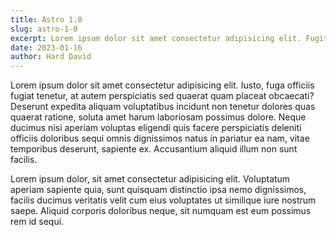 ```yaml
---
title: Astro 1.0
slug: astro-1-0
excerpt: Lorem ipsum dolor sit amet consectetur adipisicing elit. Fugit laboriosam blanditiis praesentium perferendis laborum eveniet magni illo eos rerum minima?
date: 2023-01-16
author: Hard David
---
```


Lorem ipsum dolor sit amet consectetur adipisicing elit. Iusto, fuga officiis fugiat tenetur, at autem perspiciatis sed quaerat quam placeat obcaecati? Deserunt expedita aliquam voluptatibus incidunt non tenetur dolores quas quaerat ratione, soluta amet harum laboriosam possimus dolore. Neque ducimus nisi aperiam voluptas eligendi quis facere perspiciatis deleniti officiis doloribus sequi omnis dignissimos natus in pariatur ea nam, vitae temporibus deserunt, sapiente ex. Accusantium aliquid illum non sunt facilis.

Lorem ipsum dolor, sit amet consectetur adipisicing elit. Voluptatum aperiam sapiente quia, sunt quisquam distinctio ipsa nemo dignissimos, facilis ducimus veritatis velit cum eius voluptates ut similique iure nostrum saepe. Aliquid corporis doloribus neque, sit numquam est eum possimus rem id sequi.
